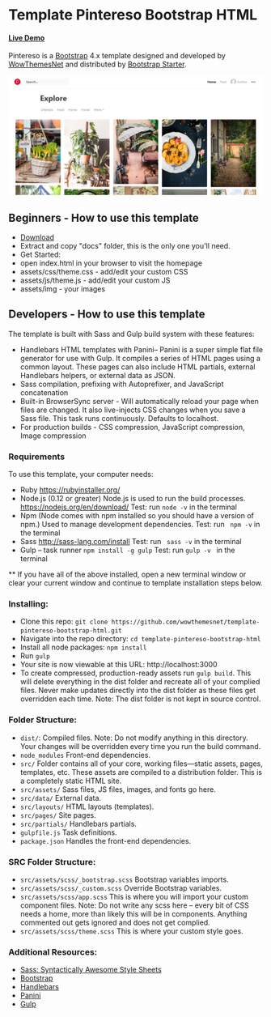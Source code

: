 # Template Pintereso Bootstrap HTML

#### [Live Demo](https://wowthemesnet.github.io/template-pintereso-bootstrap-html/)

Pintereso is a [Bootstrap](https://getbootstrap.com/) 4.x template designed and developed by [WowThemesNet](https://www.wowthemes.net/) and distributed by [Bootstrap Starter](https://bootstrapstarter.com/). 

![pintereso theme](docs/assets/img/screenshot.jpg)

## Beginners - How to use this template

- [Download](https://github.com/wowthemesnet/template-pintereso-bootstrap-html/archive/master.zip)
- Extract and copy "docs" folder, this is the only one you'll need.
- Get Started:
 - open index.html in your browser to visit the homepage
 - assets/css/theme.css - add/edit your custom CSS
 - assets/js/theme.js - add/edit your custom JS
 - assets/img - your images

## Developers - How to use this template

The template is built with Sass and Gulp build system with these features:

-	Handlebars HTML templates with Panini– Panini is a super simple flat file generator for use with Gulp. It compiles a series of HTML pages using a common layout. These pages can also include HTML partials, external Handlebars helpers, or external data as JSON.
-	Sass compilation, prefixing with Autoprefixer, and JavaScript concatenation
-	Built-in BrowserSync server - Will automatically reload your page when files are changed. It also live-injects CSS changes when you save a Sass file. This task runs continuously. Defaults to localhost. 
-	For production builds - CSS compression, JavaScript compression, Image compression


### Requirements

To use this template, your computer needs:

-	Ruby https://rubyinstaller.org/ 
-	Node.js (0.12 or greater) Node.js is used to run the build processes. https://nodejs.org/en/download/ 
	Test: run ` node -v ` in the terminal
-	Npm (Node comes with npm installed so you should have a version of npm.) Used to manage development dependencies.
	Test: run ` npm -v`  in the terminal
-	Sass http://sass-lang.com/install 
	Test: run ` sass -v`  in the terminal
-	Gulp – task runner
	`npm install -g gulp`
	Test: run `gulp -v ` in the terminal

** If you have all of the above installed, open a new terminal window or clear your current window and continue to template installation steps below. 


### Installing:

- Clone this repo: `git clone https://github.com/wowthemesnet/template-pintereso-bootstrap-html.git`
- Navigate into the repo directory: `cd template-pintereso-bootstrap-html`
- Install all node packages: `npm install`
- Run `gulp`
- Your site is now viewable at this URL: http://localhost:3000
- To create compressed, production-ready assets run `gulp build`. This will delete everything in the dist folder and recreate all of your complied files. Never make updates directly into the dist folder as these files get overridden each time. Note: The dist folder is not kept in source control.


### Folder Structure:

- `dist/`: Compiled files. Note: Do not modify anything in this directory. Your changes will be overridden every time you run the build command. 
- `node_modules` Front-end dependencies.
- `src/` Folder contains all of your core, working files—static assets, pages, templates, etc. These assets are compiled to a distribution folder. This is a completely static HTML site. 
- `src/assets/` Sass files, JS files, images, and fonts go here.
- `src/data/` External data.
- `src/layouts/` HTML layouts (templates).
- `src/pages/` Site pages.
- `src/partials/` Handlebars partials.
- `gulpfile.js` Task definitions.
- `package.json` Handles the front-end dependencies.


### SRC Folder Structure:

- `src/assets/scss/_bootstrap.scss` Bootstrap variables imports.
- `src/assets/scss/_custom.scss` Override Bootstrap variables.
- `src/assets/scss/app.scss` This is where you will import your custom component files. Note: Do not write any scss here – every bit of CSS needs a home, more than likely this will be in components. Anything commented out gets ignored and does not get complied.
- `src/assets/scss/theme.scss` This is where your custom style goes.


### Additional Resources:
- [Sass: Syntactically Awesome Style Sheets](http://sass-lang.com/)
- [Bootstrap](https://getbootstrap.com/)
- [Handlebars](http://handlebarsjs.com/)
- [Panini](https://github.com/zurb/panini) 
- [Gulp](https://gulpjs.org/getting-started)